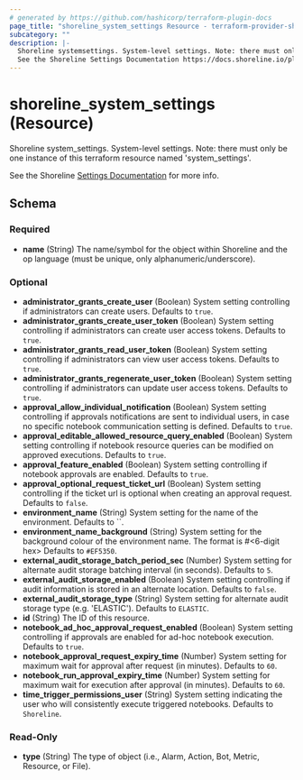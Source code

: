 ```yaml
---
# generated by https://github.com/hashicorp/terraform-plugin-docs
page_title: "shoreline_system_settings Resource - terraform-provider-shoreline"
subcategory: ""
description: |-
  Shoreline systemsettings. System-level settings. Note: there must only be one instance of this terraform resource named 'systemsettings'.
  See the Shoreline Settings Documentation https://docs.shoreline.io/platform/settings for more info.
---
```


# shoreline_system_settings (Resource)

Shoreline system_settings. System-level settings. Note: there must only be one instance of this terraform resource named 'system_settings'.

See the Shoreline [Settings Documentation](https://docs.shoreline.io/platform/settings) for more info.



<!-- schema generated by tfplugindocs -->
## Schema

### Required

- **name** (String) The name/symbol for the object within Shoreline and the op language (must be unique, only alphanumeric/underscore).

### Optional

- **administrator_grants_create_user** (Boolean) System setting controlling if administrators can create users. Defaults to `true`.
- **administrator_grants_create_user_token** (Boolean) System setting controlling if administrators can create user access tokens. Defaults to `true`.
- **administrator_grants_read_user_token** (Boolean) System setting controlling if administrators can view user access tokens. Defaults to `true`.
- **administrator_grants_regenerate_user_token** (Boolean) System setting controlling if administrators can update user access tokens. Defaults to `true`.
- **approval_allow_individual_notification** (Boolean) System setting controlling if approvals notifications are sent to individual users, in case no specific notebook communication setting is defined. Defaults to `true`.
- **approval_editable_allowed_resource_query_enabled** (Boolean) System setting controlling if notebook resource queries can be modified on approved executions. Defaults to `true`.
- **approval_feature_enabled** (Boolean) System setting controlling if notebook approvals are enabled. Defaults to `true`.
- **approval_optional_request_ticket_url** (Boolean) System setting controlling if the ticket url is optional when creating an approval request. Defaults to `false`.
- **environment_name** (String) System setting for the name of the environment. Defaults to ``.
- **environment_name_background** (String) System setting for the background colour of the environment name. The format is #<6-digit hex> Defaults to `#EF5350`.
- **external_audit_storage_batch_period_sec** (Number) System setting for alternate audit storage batching interval (in seconds). Defaults to `5`.
- **external_audit_storage_enabled** (Boolean) System setting controlling if audit information is stored in an alternate location. Defaults to `false`.
- **external_audit_storage_type** (String) System setting for alternate audit storage type (e.g. 'ELASTIC'). Defaults to `ELASTIC`.
- **id** (String) The ID of this resource.
- **notebook_ad_hoc_approval_request_enabled** (Boolean) System setting controlling if approvals are enabled for ad-hoc notebook execution. Defaults to `true`.
- **notebook_approval_request_expiry_time** (Number) System setting for maximum wait for approval after request (in minutes). Defaults to `60`.
- **notebook_run_approval_expiry_time** (Number) System setting for maximum wait for execution after approval (in minutes). Defaults to `60`.
- **time_trigger_permissions_user** (String) System setting indicating the user who will consistently execute triggered notebooks. Defaults to `Shoreline`.

### Read-Only

- **type** (String) The type of object (i.e., Alarm, Action, Bot, Metric, Resource, or File).


